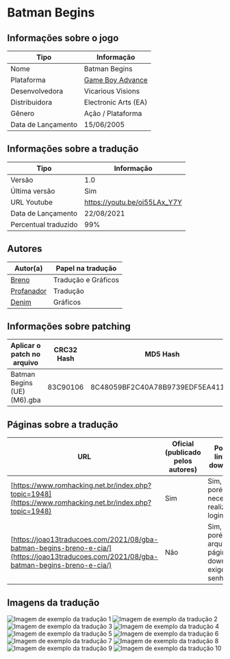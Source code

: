 # Batman Begins

## Informações sobre o jogo

| Tipo | Informação |
| ----------- | ----------- |
| Nome | Batman Begins |
| Plataforma | [Game Boy Advance](../) |
| Desenvolvedora | Vicarious Visions |
| Distribuidora | Electronic Arts (EA) |
| Gênero | Ação / Plataforma |
| Data de Lançamento | 15/06/2005 |

## Informações sobre a tradução

| Tipo | Informação |
| ----------- | ----------- |
| Versão | 1\.0 |
| Última versão | Sim |
| URL Youtube | https://youtu.be/oi55LAx_Y7Y |
| Data de Lançamento | 22/08/2021 |
| Percentual traduzido | 99% |

## Autores

| Autor(a) | Papel na tradução |
| ----------- | ----------- |
| [Breno](../../../autores/breno/) | Tradução e Gráficos |
| [Profanador](../../../autores/profanador/) | Tradução |
| [Denim](../../../autores/denim/) | Gráficos |

## Informações sobre patching

| Aplicar o patch no arquivo | CRC32 Hash | MD5 Hash |
| ----------- | ----------- | ----------- |
| Batman Begins \(UE\) \(M6\)\.gba | 83C90106 | 8C48059BF2C40A78B9739EDF5EA411CB |

## Páginas sobre a tradução

| URL | Oficial (publicado pelos autores) | Possuí link de download |
| ----------- | ----------- | ----------- |
| [https://www.romhacking.net.br/index.php?topic=1948](https://www.romhacking.net.br/index.php?topic=1948) | Sim | Sim, porém é necessário realizar login |
| [https://joao13traducoes.com/2021/08/gba-batman-begins-breno-e-cia/](https://joao13traducoes.com/2021/08/gba-batman-begins-breno-e-cia/) | Não | Sim, porém o arquivo ou página de download exige uma senha |

## Imagens da tradução

![Imagem de exemplo da tradução 1](1.png)
![Imagem de exemplo da tradução 2](10.png)
![Imagem de exemplo da tradução 3](2.png)
![Imagem de exemplo da tradução 4](3.png)
![Imagem de exemplo da tradução 5](4.png)
![Imagem de exemplo da tradução 6](5.png)
![Imagem de exemplo da tradução 7](6.png)
![Imagem de exemplo da tradução 8](7.png)
![Imagem de exemplo da tradução 9](8.png)
![Imagem de exemplo da tradução 10](9.png)